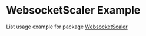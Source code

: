 # WebsocketScaler Example

List usage example for package [WebsocketScaler](https://github.com/BimaAdi/WebsocketScaler)
